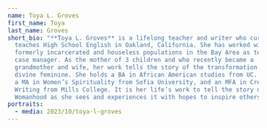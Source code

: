 ```yaml
---
name: Toya L. Groves
first_name: Toya
last_name: Groves
short_bio: "**Toya L. Groves** is a lifelong teacher and writer who currently
  teaches High School English in Oakland, California. She has worked with
  formerly incarcerated and houseless populations in the Bay Area as teacher and
  case manager. As the mother of 3 children and who recently became a
  grandmother and wife, her work tells the story of the transformation of the
  divine feminine. She holds a BA in African American studies from UC. Berkeley,
  a MA in Women’s Spirituality from Sofia University, and an MFA in Creative
  Writing from Mills College. It is her life’s work to tell the story of
  Womanhood as she sees and experiences it with hopes to inspire others."
portraits:
  - media: 2023/10/toya-l-groves
---
```

